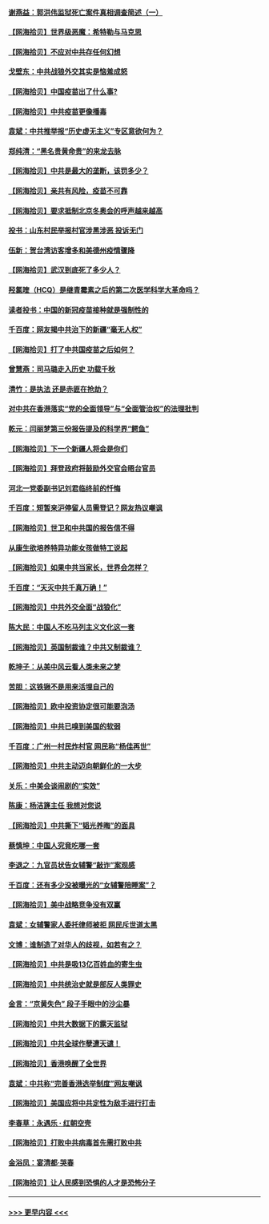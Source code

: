 #### [谢燕益：郭洪伟监狱死亡案件真相调查简述（一）](../pages/nsc993/n12885648.md?t=04170802) 
#### [【网海拾贝】世界级恶魔：希特勒与马克思](../pages/nsc993/n12884062.md?t=04170802) 
#### [【网海拾贝】不应对中共存任何幻想](../pages/nsc993/n12881460.md?t=04170802) 
#### [戈壁东：中共战狼外交其实是恼羞成怒](../pages/nsc993/n12880392.md?t=04170802) 
#### [【网海拾贝】中国疫苗出了什么事?](../pages/nsc993/n12879124.md?t=04170802) 
#### [【网海拾贝】中共疫苗更像播毒](../pages/nsc993/n12876631.md?t=04170802) 
#### [袁斌：中共推举报“历史虚无主义”专区意欲何为？](../pages/nsc993/n12876530.md?t=04170802) 
#### [郑纯清：“黑名贵黄命贵”的来龙去脉](../pages/nsc993/n12875589.md?t=04170802) 
#### [【网海拾贝】中共是最大的垄断，该罚多少？](../pages/nsc993/n12874006.md?t=04170802) 
#### [【网海拾贝】亲共有风险，疫苗不可靠](../pages/nsc993/n12872224.md?t=04170802) 
#### [【网海拾贝】要求抵制北京冬奥会的呼声越来越高](../pages/nsc993/n12868962.md?t=04170802) 
#### [投书：山东村民举报村官涉黑涉恶 投诉无门](../pages/nsc993/n12869726.md?t=04170802) 
#### [伍新：贺台湾访客增多和美德州疫情骤降](../pages/nsc993/n12865651.md?t=04170802) 
#### [【网海拾贝】武汉到底死了多少人？](../pages/nsc993/n12863707.md?t=04170802) 
#### [羟氯喹（HCQ）是继青霉素之后的第二次医学科学大革命吗？](../pages/nsc993/n12638564.md?t=04170802) 
#### [读者投书：中国的新冠疫苗接种就是强制性的](../pages/nsc993/n12859932.md?t=04170802) 
#### [千百度：网友揭中共治下的新疆“毫无人权”](../pages/nsc993/n12858385.md?t=04170802) 
#### [【网海拾贝】打了中共国疫苗之后如何？](../pages/nsc993/n12857866.md?t=04170802) 
#### [曾慧燕：司马璐走入历史 功载千秋](../pages/nsc993/n12856996.md?t=04170802) 
#### [清竹：是执法 还是赤匪在抢劫？](../pages/nsc993/n12856952.md?t=04170802) 
#### [对中共在香港落实“党的全面领导”与“全面管治权”的法理批判](../pages/nsc993/n12856929.md?t=04170802) 
#### [乾元：闫丽梦第三份报告提及的科学界“鳄鱼”](../pages/nsc993/n12855985.md?t=04170802) 
#### [【网海拾贝】下一个新疆人将会是你们](../pages/nsc993/n12855864.md?t=04170802) 
#### [【网海拾贝】拜登政府将鼓励外交官会晤台官员](../pages/nsc993/n12853615.md?t=04170802) 
#### [河北一党委副书记刘君临终前的忏悔](../pages/nsc993/n12849420.md?t=04170802) 
#### [千百度：短暂来沪停留人员需登记？网友热议嘲讽](../pages/nsc993/n12853497.md?t=04170802) 
#### [【网海拾贝】世卫和中共国的报告信不得](../pages/nsc993/n12850902.md?t=04170802) 
#### [从康生欲培养特异功能女孩做特工说起](../pages/nsc993/n12849289.md?t=04170802) 
#### [【网海拾贝】如果中共当家长，世界会怎样？](../pages/nsc993/n12848436.md?t=04170802) 
#### [千百度：“天灭中共千真万确！”](../pages/nsc993/n12845659.md?t=04170802) 
#### [【网海拾贝】中共外交全面“战狼化”](../pages/nsc993/n12845607.md?t=04170802) 
#### [陈大民：中国人不吃马列主义文化这一套](../pages/nsc993/n12842496.md?t=04170802) 
#### [【网海拾贝】英国制裁谁？中共又制裁谁？](../pages/nsc993/n12840909.md?t=04170802) 
#### [乾坤子：从美中风云看人类未来之梦](../pages/nsc993/n12840590.md?t=04170802) 
#### [苦胆：这铁锹不是用来活埋自己的](../pages/nsc993/n12839512.md?t=04170802) 
#### [【网海拾贝】欧中投资协定很可能要泡汤](../pages/nsc993/n12835122.md?t=04170802) 
#### [【网海拾贝】中共已嗅到美国的软弱](../pages/nsc993/n12832411.md?t=04170802) 
#### [千百度：广州一村民炸村官 网民称“杨佳再世”](../pages/nsc993/n12832380.md?t=04170802) 
#### [【网海拾贝】中共主动迈向朝鲜化的一大步](../pages/nsc993/n12829887.md?t=04170802) 
#### [关乐：中美会谈闹剧的“实效”](../pages/nsc993/n12826698.md?t=04170802) 
#### [陈康：杨洁篪主任  我想对您说](../pages/nsc993/n12826609.md?t=04170802) 
#### [【网海拾贝】中共撕下“韬光养晦”的面具](../pages/nsc993/n12826459.md?t=04170802) 
#### [蔡慎坤：中国人究竟吃哪一套](../pages/nsc993/n12826010.md?t=04170802) 
#### [李退之：九官员状告女辅警“敲诈”案观感](../pages/nsc993/n12823984.md?t=04170802) 
#### [千百度：还有多少没被曝光的“女辅警陪睡案”？](../pages/nsc993/n12822136.md?t=04170802) 
#### [【网海拾贝】美中战略竞争没有双赢](../pages/nsc993/n12822105.md?t=04170802) 
#### [袁斌：女辅警家人委托律师被拒 网民斥世道太黑](../pages/nsc993/n12822004.md?t=04170802) 
#### [文博：谁制造了对华人的歧视，如若有之？](../pages/nsc993/n12821635.md?t=04170802) 
#### [【网海拾贝】中共是吸13亿百姓血的寄生虫](../pages/nsc993/n12819191.md?t=04170802) 
#### [【网海拾贝】中共统治史就是部反人类罪史](../pages/nsc993/n12816738.md?t=04170802) 
#### [金言：“京黄失色” 段子手眼中的沙尘暴](../pages/nsc993/n12815700.md?t=04170802) 
#### [【网海拾贝】中共大数据下的露天监狱](../pages/nsc993/n12811075.md?t=04170802) 
#### [【网海拾贝】中共全球作孽遭天谴！](../pages/nsc993/n12810258.md?t=04170802) 
#### [【网海拾贝】香港唤醒了全世界](../pages/nsc993/n12809100.md?t=04170802) 
#### [袁斌：中共称“完善香港选举制度”网友嘲讽](../pages/nsc993/n12808994.md?t=04170802) 
#### [【网海拾贝】美国应将中共定性为敌手进行打击](../pages/nsc993/n12806870.md?t=04170802) 
#### [李春草：永遇乐 · 红朝空壳](../pages/nsc993/n12805365.md?t=04170802) 
#### [【网海拾贝】打败中共病毒首先需打败中共](../pages/nsc993/n12803930.md?t=04170802) 
#### [金浴凤：宴清都‧哭春](../pages/nsc993/n12801601.md?t=04170802) 
#### [【网海拾贝】让人民感到恐惧的人才是恐怖分子](../pages/nsc993/n12799347.md?t=04170802) 

----
#### [ >>> 更早内容 <<< ](../indexes/nsc993-earlier.md)
